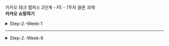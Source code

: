 카카오 테크 캠퍼스 2단계 - FE - 1주차 클론 과제 </br>
**카카오 쇼핑하기**

<details>
<summary>Step-2.-Week-1</summary>
<div>

## ✅**과제 1.**

페이지별 구성
</br>
</br>
**1. 회원가입**

- **구성**: 이메일(아이디), 이름, 비밀번호, 비밀번호 확인, 회원가입 버튼
- **핵심 기능**: 서비스 이용을 위한 회원 가입
- **기능 상세 설명**: 이메일 아이디, 비밀번호 유효성 검사 후 회가입 진행
- **인터페이스 요구사항**:
  이메일(아이디), 이름, 비밀번호, 비밀번호 확인 입력 후 회원 가입 버튼 클릭
  로그인 페이지 이동

</br>

---

**2. 로그인 페이지**

- **구성**: 이메일(아이디), 비밀번호, 로그인 튼
- **핵심 기능**: 로그인 요청 및 사용자 로그인 정보 저장
- **기능 상세 설명**: 이메일과 비밀번호를 이용해 로그인을 진행하고, 이에 대한 상태 처리
- **인터페이스 요구사항**:
  이메일 또는 비밀번호에 들어온 값이 적합하지 않은 경우 적절한 알림을 보냄
  이메일(아이디), 비밀번호 입력 후 로그인 버튼 클릭
  전체 상품 조회 페이지(메인 페이지) 이동

</br>

---

**3. 메인 페이지**

- **구성**: 상품 리스트 정보 (상품명, 상품 가격, 상품 이미지), 공유하기 버튼(개별 사항)
- **핵심 기능**: 전체 상품 조회 및 화면 출력
- **기능 상세 설명**: 전체 상품 조회를 통해 주문이 가능한 전체 상품 목록을 가져옴
  상품 이미지, 상품명, 가격 정보를 사용자 화면에 출력
- **인터페이스 요구사항**:
  전체 상품 출력
  공유하기 버튼 클릭 시 해당 상품의 조회 페이지 전달

</br>

---

**4. 개별 상품(조회)**

- **구성**: 상품 이미지, 상품명, 상품 가격, 상품 옵션, 배송비, 총 가격, 장바구니 추가 버튼, 구매하기 버튼
- **핵심 기능**:
  1. 특정 상품 선택 시, 해당 상품에 대한 정보 출력
  2. 상품 상세 페이지에서 상품 옵션 선택
  3. 옵션 확인과 주문 수량 결정
  4. 장바구니에 상품 담기
- **기능 상세 설명**:
  1. 전체 상품 목록에서 특정 상품 카드를 클릭하면 상세 상품 조회와 옵션 조회 API를 통해 해당 상품에 대한 상세 정보와 옵션을 가져와 화면에 출력
  2. 상품 옵션 선택
  3. 상품 옵션 선택 후 선택한 옵션 재확인하고 수량을 결정할 수 있음.
     선택한 옵션과 수량에 따라 합계 금액이 출력됨
  4. 옵션 확인 및 수량 결정 후 "장바구니 담기" 버튼 클릭 시 상품들의 배열이 서버로 전달, 장바구니에 저장
- **인터페이스 요구사항**:
  1. 전체 상품 페이지에서 특정 상품 클릭
     상품 정보출력(상품 상세 페이지)
  2. 상품 옵션 리스트에서 상품 클릭
     선택한 옵션 추가 리스트
  3. 선택된 옵션 별 +/- 버튼으로 주문 수량 수정
     +/- 버튼에 따라 각 옵션 수량 변동, 그에 따른 합계 금액 출력
  4. 장바구니에 버튼 클릭
     "장바구니에 상품이 담겼습니다." 팝업 안내

</br>

---

**5. 장바구니**

- **구성**: 담은 상품 정보(상품명, 옵션, 수량, 가격), 삭제 버튼, 수량 수정 버튼, 총 금액(주문 예상 금액), 주문하기 버튼
- **핵심 기능**:
  1. 장바구니에 담긴 상품을 확인
  2. 장바구니에 담긴 상품(옵션)에 대한 주문 수량 변경 가능
- **기능 상세 설명**:
  1. 장바구니에 담긴 상품 데이터(상품명, 옵션, 수량)를 출력
  2. 상품별 구매금액 소계, 전체 주문 합계 금액 등을 화면에 출력
     주문하기 버튼을 통해 주문/결제 화면으로 이동
- **인터페이스 요구사항**:
  1. 장바구니 상품 데이터 출력
  2. 담긴 상품 별 +/- 버튼으로 주문 수량 수정
     +/-버튼에 따라 각 옵션 수량 변동, 그에 따른 합계 금액 표출

</br>

---

**6. 상품 주문 및 결제**

- **구성**: 주문 상품 정보, 총 주문 금액, 구매 조건 확인 및 결제 진행 동의, 개인정보 제3자 제공 동의, 결제하기 버튼
- **핵심 기능**:
  1. 장바구니 상품을 주문하기 버튼 클릭하여 결제 단계로 이동
  2. 실제 결제 절차 없이 상품을 주문한 것으로 처리
- **기능 상세 설명**:
  1. 장바구니에서 "주문하기"버튼 클릭 시 장바구니 상품들의 배열을 서버에 장바구니 수정을 요청
     장바구니에 담긴 상품들의 정보와 수량을 확인
     일반 결제 금액(총 결제 금액)을 출력
     구매 조건 확인 및 결제 진행 동의, 개인정보 제3자 제공 동의를 체크 박스로 입력 받음
  2. "결제하기" 버튼 클릭 시 실제 결제 절차 없이 상품을 주문한 것으로 처리
- **인터페이스 요구사항**:
  1. 주문하기 버튼 클릭
     주문상품 정보 및 결제하기
  2. 결제하기 버튼 클릭
     주문 결과 확인 페이지로 이동

</br>

---

**7. 결제 완료**

- **구성**: 주문 상품 정보(상품명, 수량, 옵션, 주문 번호), 결제 금액, 쇼핑 계속하기 버튼
- **핵심 기능**: 결제 성공 시, 주문 상품에 대한 결과 출력
- **기능 상세 설명**: 주문한 상품(들)에 대한 주문 결과를 출력
- **인터페이스 요구사항**: 주문 상품에 대한 주문 결과 상세 출력

</br>

---

## ✅**디렉터리 구조**

![image](https://github.com/H-sooyeon/step2-FE-kakao-shop/assets/56586470/b0e8fcf0-b719-4fbd-8691-211ba36279a3)

| 폴더명     | 역할                                                 |
| ---------- | ---------------------------------------------------- |
| public     | 컴파일이 필요 없는 파일                              |
| apis       | api 관련 파일                                        |
| assets     | 프로젝트에서 사용할 이미지, json 파일 등 미디어 파일 |
| components | 공통 컴포넌트 관리                                   |
| hooks      | 커스텀 훅 파일                                       |
| pages      | 페이지 단위 컴포넌트 파일                            |
| store      | 리덕스 관련 파일                                     |
| styles     | css(scss) 파일                                       |
| utils      | 상수나 공통 함수, 유틸리티                           |

</div>
</details>

---

<details>
<summary>Step-2.-Week-6</summary>
<div>

## 카카오 테크 캠퍼스 2단계 - FE - 6주차 클론 과제

</br>

## **과제명**

```
프로젝트 마무리
```

</br>

✅**과제 1. 배포**

```
- Netlify를 통해 배포를 진행합니다.
- 계정을 생성하고 자신의 레포지토리를 연결해 배포합니다.
- 배포 레벨에서 사용될 환경 변수는 인스턴스에 적용되도록 직접 설정해줍니다.
```

- 카카오 배포환경을 통해 배포를 진행합니다.
- 계정을 생성하고 자신의 레포지토리를 연결해 배포합니다.
- 배포 레벨에서 사용될 환경 변수는 인스턴스에 적용되도록 직접 설정해줍니다.
  > > > > > > > a4fa5bd8ff5255928d6901b3f8572649f6635fe4
- 배포에 사용될 브랜치는 개발 브랜치와 꼭 분리합니다.

```

</br>

✅**과제 3. README.md 정리**

**1. 페이지 설명**
1. 로그인 페이지

![image](https://github.com/H-sooyeon/step2-FE-kakao-shop/assets/56586470/17077216-b797-4a6b-99f6-5cae128e84d4)
- 이메일과 비밀번호를 입력받는다.
- 이메일 아이디의 유효성 검사: 영문+숫자@영문+숫자.영문+숫자
- 비밀번호 유효성 검사: (영문,숫자,특수문자) 포함, 공백 없음, 8~20자
- 이메일(아이디)와 비밀번호의 유효성 검사 통과시 로그인 버튼 활성화

</br>

---

2. 회원가입 페이지

![image](https://github.com/H-sooyeon/step2-FE-kakao-shop/assets/56586470/30f0b36f-99cb-49cb-968e-c6a047cabbce)
- 회원가입시 이메일, 이름, 비밀번호 필수 작성
- 로그인과 같은 유효성 검사 진행
- 유효성 검사 통과시 회원가입 버튼 활성화

</br>

---

3. 메인 페이지

![image](https://github.com/H-sooyeon/step2-FE-kakao-shop/assets/56586470/efb09182-8ad1-4fbe-8b87-f69e86876121)
- 상품 로드중일 때 스켈레톤 적용
- 무한스크롤 적용

</br>

---

4. 개별 상품 페이지

![image](https://github.com/H-sooyeon/step2-FE-kakao-shop/assets/56586470/eccd404c-bfdb-4037-b1d6-ae28c3218b2c)
- 상품 로드중일 때 로더 적용
- 옵션 선택시 선택 상품 하단에 추가
- 추가한 상품 수량 버튼으로 수정 가능
- 옵션 선택, 장바구니 담기, 톡딜가로 구매하기 모두 로그인 상태일 때만 클릭 가능

</br>

---

5. 장바구니 페이지

![image](https://github.com/H-sooyeon/step2-FE-kakao-shop/assets/56586470/fa7f03bc-fb49-486f-8629-03b66a1c07b0)
- 수량 버튼으로 수량 수정 가능
- 상품이 있을 때만 주문하기 버튼 활성화

</br>

---

6. 주문하기 페이지

![image](https://github.com/H-sooyeon/step2-FE-kakao-shop/assets/56586470/45202a9f-531e-4163-bf6c-424a4662d5f3)
- 수량 수정 불가
- 전체 동의 상태, 상품이 있을 때만 결제하기 버튼 활성화

</br>

---

7. 결제완료 페이지

![image](https://github.com/H-sooyeon/step2-FE-kakao-shop/assets/56586470/d16185bb-ede6-4d2b-960d-e075755a9a47)
- 쇼핑 계속하기 버튼 클릭 시 메인 페이지 이동

</br>

---

**2. 배포 환경 설명**
```

- 배포한 환경에 대해 구체적인 설명을 남겨주세요.
- 포함될 내용은 배포 순서, 배포에 영향 받는 브랜치, 배포시 주의 사항, 배포 환경 등 다른 개발자가 해당 프로젝트를 인수인계 받았을 때 문제가 없도록 꼼꼼히 작성합니다.

```

</div>
</details>

```
